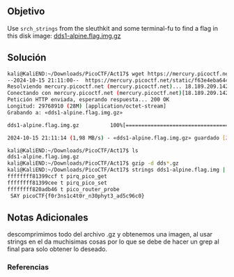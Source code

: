 ## Objetivo 
Use `srch_strings` from the sleuthkit and some terminal-fu to find a flag in this disk image: [dds1-alpine.flag.img.gz](https://mercury.picoctf.net/static/f63e4eba644c99e92324b65cbd875db6/dds1-alpine.flag.img.gz)
## Solución  
```bash
kali@KaliEND:~/Downloads/PicoCTF/Act17$ wget https://mercury.picoctf.net/static/f63e4eba644c99e92324b65cbd875db6/dds1-alpine.flag.img.gz
--2024-10-15 21:11:00--  https://mercury.picoctf.net/static/f63e4eba644c99e92324b65cbd875db6/dds1-alpine.flag.img.gz
Resolviendo mercury.picoctf.net (mercury.picoctf.net)... 18.189.209.142
Conectando con mercury.picoctf.net (mercury.picoctf.net)[18.189.209.142]:443... conectado.
Petición HTTP enviada, esperando respuesta... 200 OK
Longitud: 29768910 (28M) [application/octet-stream]
Grabando a: «dds1-alpine.flag.img.gz»

dds1-alpine.flag.img.gz          100%[========================================================>]  28,39M  3,04MB/s    en 14s     

2024-10-15 21:11:14 (1,98 MB/s) - «dds1-alpine.flag.img.gz» guardado [29768910/29768910]

kali@KaliEND:~/Downloads/PicoCTF/Act17$ ls
dds1-alpine.flag.img.gz
kali@KaliEND:~/Downloads/PicoCTF/Act17$ gzip -d dds*.gz
kali@KaliEND:~/Downloads/PicoCTF/Act17$ strings dds1-alpine.flag.img | grep pico  
ffffffff81399ccf t pirq_pico_get  
ffffffff81399cee t pirq_pico_set  
ffffffff820adb46 t pico_router_probe  
 SAY picoCTF{f0r3ns1c4t0r_n30phyt3_ad5c96c0}
```
## Notas Adicionales 
descomprimimos todo del archivo .gz y obtenemos una imagen, al usar strings en el da muchisimas cosas por lo que se debe de hacer un grep al final para solo obtener lo deseado.
### Referencias

